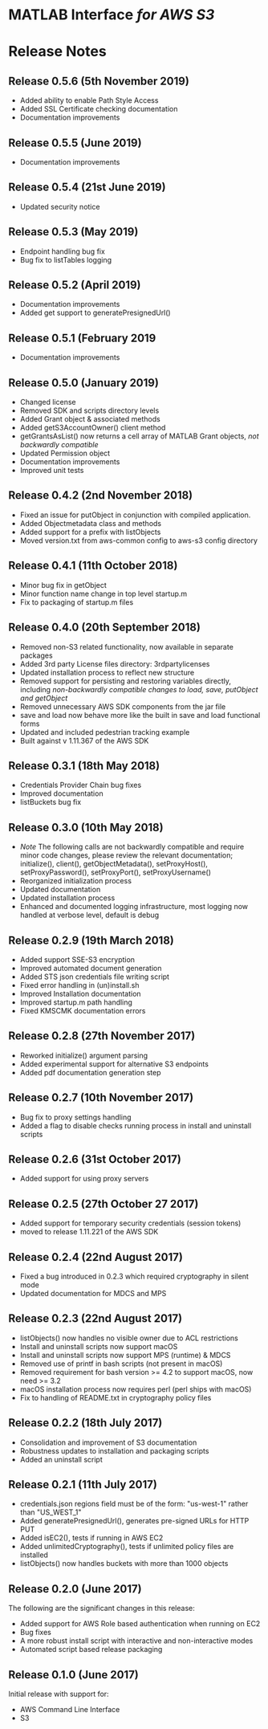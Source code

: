 # MATLAB Interface *for AWS S3*
# Release Notes

## Release 0.5.6 (5th November 2019)
* Added ability to enable Path Style Access
* Added SSL Certificate checking documentation
* Documentation improvements

## Release 0.5.5 (June 2019)
* Documentation improvements

## Release 0.5.4 (21st June 2019)
* Updated security notice

## Release 0.5.3 (May 2019)
* Endpoint handling bug fix
* Bug fix to listTables logging

## Release 0.5.2 (April 2019)
* Documentation improvements
* Added get support to generatePresignedUrl()

## Release 0.5.1 (February 2019
* Documentation improvements

## Release 0.5.0 (January 2019)
* Changed license
* Removed SDK and scripts directory levels
* Added Grant object & associated methods
* Added getS3AccountOwner() client method
* getGrantsAsList() now returns a cell array of MATLAB Grant objects, *not backwardly compatible*
* Updated Permission object
* Documentation improvements
* Improved unit tests

## Release 0.4.2 (2nd November 2018)
* Fixed an issue for putObject in conjunction with compiled application.
* Added Objectmetadata class and methods
* Added support for a prefix with listObjects
* Moved version.txt from aws-common config to aws-s3 config directory

## Release 0.4.1 (11th October 2018)
* Minor bug fix in getObject
* Minor function name change in top level startup.m
* Fix to packaging of startup.m files

## Release 0.4.0 (20th September 2018)
* Removed non-S3 related functionality, now available in separate packages
* Added 3rd party License files directory: 3rdpartylicenses
* Updated installation process to reflect new structure
* Removed support for persisting and restoring variables directly, including *non-backwardly compatible changes to load, save, putObject and getObject*
* Removed unnecessary AWS SDK components from the jar file
* save and load now behave more like the built in save and load functional forms
* Updated and included pedestrian tracking example
* Built against v 1.11.367 of the AWS SDK

## Release 0.3.1 (18th May 2018)
* Credentials Provider Chain bug fixes
* Improved documentation
* listBuckets bug fix

## Release 0.3.0 (10th May 2018)
* *Note* The following calls are not backwardly compatible and require minor code changes, please review the relevant documentation; initialize(), client(), getObjectMetadata(), setProxyHost(), setProxyPassword(), setProxyPort(), setProxyUsername()
* Reorganized initialization process
* Updated documentation
* Updated installation process
* Enhanced and documented logging infrastructure, most logging now handled at verbose level, default is debug

## Release 0.2.9 (19th March 2018)
* Added support SSE-S3 encryption
* Improved automated document generation
* Added STS json credentials file writing script
* Fixed error handling in (un)install.sh
* Improved Installation documentation
* Improved startup.m path handling
* Fixed KMSCMK documentation errors

## Release 0.2.8 (27th November 2017)
* Reworked initialize() argument parsing
* Added experimental support for alternative S3 endpoints
* Added pdf documentation generation step

## Release 0.2.7 (10th November 2017)
* Bug fix to proxy settings handling
* Added a flag to disable checks running process in install and uninstall scripts

## Release 0.2.6 (31st October 2017)
* Added support for using proxy servers

## Release 0.2.5 (27th October 27 2017)
* Added support for temporary security credentials (session tokens)
* moved to release 1.11.221 of the AWS SDK

## Release 0.2.4 (22nd August 2017)
* Fixed a bug introduced in 0.2.3 which required cryptography in silent mode
* Updated documentation for MDCS and MPS

## Release 0.2.3 (22nd August 2017)
* listObjects() now handles no visible owner due to ACL restrictions
* Install and uninstall scripts now support macOS
* Install and uninstall scripts now support MPS (runtime) & MDCS
* Removed use of printf in bash scripts (not present in macOS)
* Removed requirement for bash version >= 4.2 to support macOS, now need >= 3.2
* macOS installation process now requires perl (perl ships with macOS)
* Fix to handling of README.txt in cryptography policy files

## Release 0.2.2 (18th July 2017)
* Consolidation and improvement of S3 documentation
* Robustness updates to installation and packaging scripts
* Added an uninstall script

## Release 0.2.1 (11th July 2017)
* credentials.json regions field must be of the form: "us-west-1" rather than "US_WEST_1"
* Added generatePresignedUrl(), generates pre-signed URLs for HTTP PUT
* Added isEC2(), tests if running in AWS EC2
* Added unlimitedCryptography(), tests if unlimited policy files are installed
* listObjects() now handles buckets with more than 1000 objects

## Release 0.2.0 (June 2017)
The following are the significant changes in this release:

* Added support for AWS Role based authentication when running on EC2
* Bug fixes
* A more robust install script with interactive and non-interactive modes
* Automated script based release packaging

## Release 0.1.0 (June 2017)
Initial release with support for:

* AWS Command Line Interface
* S3

[//]: #  (Copyright 2018-2019 The MathWorks, Inc.)
